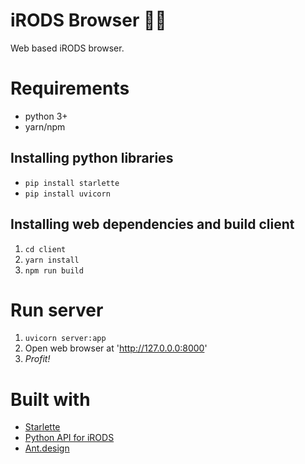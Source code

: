 # iRODS Browser :mag_right::open_file_folder:
Web based iRODS browser. 

# Requirements
- python 3+
- yarn/npm

## Installing python libraries
- `pip install starlette`
- `pip install uvicorn`

## Installing web dependencies and build client
1. `cd client`
2. `yarn install`
3. `npm run build`

# Run server
1. `uvicorn server:app`
2. Open web browser at 'http://127.0.0.0:8000'
3. _Profit!_

# Built with
- [Starlette](https://www.starlette.io/)
- [Python API for iRODS](https://github.com/irods/python-irodsclient)
- [Ant.design](https://ant.design)
